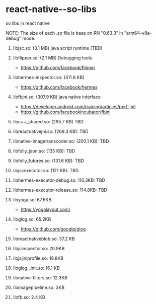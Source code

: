 # react-native--so-libs
so libs in react native

NOTE: The size of each .so file is base on RN "0.63.3" in "arm64-v8a-debug" mode.


1. libjsc.so: (3.1 MB) java script runtime (TBD)

2. libflipper.so: (2.1 MB) Debugging tools
   + https://github.com/facebook/flipper

3. libhermes-inspector.so: (411.8 KB) 
   + https://github.com/facebook/hermes
   
4. libfbjni.so: (307.9 KB) java native interface
    + https://developer.android.com/training/articles/perf-jni)
    + https://github.com/facebookincubator/fbjni

5. libc++_shared.so: (295.7 KB) TBD

6. libreactnativejni.so: (269.3 KB): TBD

7. libnative-imagetranscoder.so: (200.1 KB): TBD

8. libfolly_json.so: (135 KB): TBD

9. libfolly_futures.so: (131.6 KB): TBD

10. libjscexecutor.so: (121 KB): TBD

11. libhermes-executor-debug.so: 116.3KB: TBD

12. libhermes-executor-release.so: 114.8KB: TBD

13. libyoga.so: 67.6KB:
    + https://yogalayout.com/

14. libglog.so: 65.2KB
    + https://github.com/google/glog

15. libreactnativeblob.so: 37.2 KB


16. libjsinspector.so: 20.9KB

17. libjsijniprofile.so: 18.8KB

18. libglog._init.so: 16.1 KB

19. libnative-filters.so: 12.3KB

20. libimagepipeline.so: 3KB

21. libfb.so: 2.4 KB


